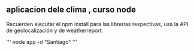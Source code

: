 ## aplicacion dele clima , curso node

Recuerden ejecutar el npm install para las librerias respectivas, usa la API de geolocalización y de weatherreport.

'''
node app -d "Santiago"
'''